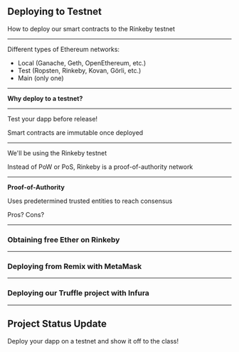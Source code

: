 ## Deploying to Testnet

How to deploy our smart contracts to the Rinkeby testnet

---

Different types of Ethereum networks:

- Local (Ganache, Geth, OpenEthereum, etc.)
- Test (Ropsten, Rinkeby, Kovan, Görli, etc.)
- Main (only one)

---

**Why deploy to a testnet?**

---

Test your dapp before release!

Smart contracts are immutable once deployed

---

We'll be using the Rinkeby testnet

Instead of PoW or PoS, Rinkeby is a proof-of-authority network

---

**Proof-of-Authority**

Uses predetermined trusted entities to reach consensus

Pros? Cons?

---

### Obtaining free Ether on Rinkeby

---

### Deploying from Remix with MetaMask

---

### Deploying our Truffle project with Infura

---

## Project Status Update

Deploy your dapp on a testnet and show it off to the class!
